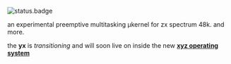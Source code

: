 ![status.badge] 

an experimental preemptive multitasking μkernel for zx spectrum 48k. and more.

the **yx** is *transitioning* and will soon live on inside the new **[xyz operating system](https://github.com/tstih/xyz)**

[status.badge]:  https://img.shields.io/badge/status-transitioning-darkorange.svg
